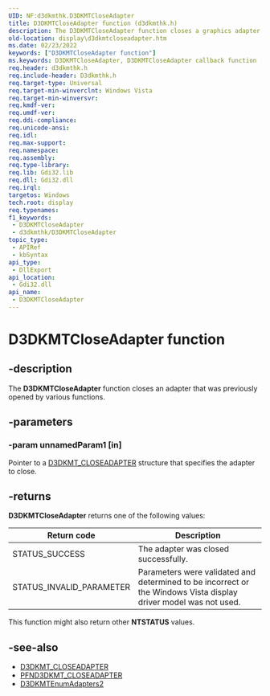 ```yaml
---
UID: NF:d3dkmthk.D3DKMTCloseAdapter
title: D3DKMTCloseAdapter function (d3dkmthk.h)
description: The D3DKMTCloseAdapter function closes a graphics adapter that was previously opened by the D3DKMTOpenAdapterFromHdc function.
old-location: display\d3dkmtcloseadapter.htm
ms.date: 02/23/2022
keywords: ["D3DKMTCloseAdapter function"]
ms.keywords: D3DKMTCloseAdapter, D3DKMTCloseAdapter callback function [Display Devices], OpenGL_Functions_531edcbd-0ec0-4ae7-8a1a-31ed47084bba.xml, PFND3DKMT_CLOSEADAPTER, PFND3DKMT_CLOSEADAPTER callback, d3dkmthk/D3DKMTCloseAdapter, display.d3dkmtcloseadapter
req.header: d3dkmthk.h
req.include-header: D3dkmthk.h
req.target-type: Universal
req.target-min-winverclnt: Windows Vista
req.target-min-winversvr: 
req.kmdf-ver: 
req.umdf-ver: 
req.ddi-compliance: 
req.unicode-ansi: 
req.idl: 
req.max-support: 
req.namespace: 
req.assembly: 
req.type-library: 
req.lib: Gdi32.lib
req.dll: Gdi32.dll
req.irql: 
targetos: Windows
tech.root: display
req.typenames: 
f1_keywords:
 - D3DKMTCloseAdapter
 - d3dkmthk/D3DKMTCloseAdapter
topic_type:
 - APIRef
 - kbSyntax
api_type:
 - DllExport
api_location:
 - Gdi32.dll
api_name:
 - D3DKMTCloseAdapter
---
```


# D3DKMTCloseAdapter function

## -description

The **D3DKMTCloseAdapter** function closes an adapter that was previously opened by various functions.

## -parameters

### -param unnamedParam1 [in]

Pointer to a [D3DKMT_CLOSEADAPTER](ns-d3dkmthk-_d3dkmt_closeadapter.md) structure that specifies the adapter to close.

## -returns

**D3DKMTCloseAdapter** returns one of the following values:

| Return code | Description |
|--|--|
| STATUS_SUCCESS | The adapter was closed successfully. |
| STATUS_INVALID_PARAMETER | Parameters were validated and determined to be incorrect or the Windows Vista display driver model was not used. |

This function might also return other **NTSTATUS** values.

## -see-also

- [D3DKMT_CLOSEADAPTER](ns-d3dkmthk-_d3dkmt_closeadapter.md)
- [PFND3DKMT_CLOSEADAPTER](nc-d3dkmthk-pfnd3dkmt_closeadapter.md)
- [D3DKMTEnumAdapters2](nf-d3dkmthk-d3dkmtenumadapters2.md)
